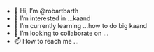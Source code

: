 - 👋 Hi, I’m @robartbarth
- 👀 I’m interested in ...kaand
- 🌱 I’m currently learning ...how to do big kaand
- 💞️ I’m looking to collaborate on ...
- 📫 How to reach me ...

<!---
robartbarth/robartbarth is a ✨ special ✨ repository because its `README.md` (this file) appears on your GitHub profile.
You can click the Preview link to take a look at your changes.
--->
